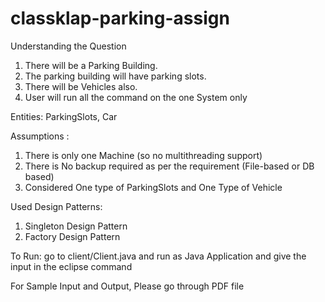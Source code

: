 # classklap-parking-assign

Understanding the Question

1. There will be a Parking Building.
2. The parking building will have parking slots.
3. There will be Vehicles also.
4. User will run all the command on the one System only

Entities: ParkingSlots, Car

Assumptions :
1. There is only one Machine (so no multithreading support)
2. There is No backup required as per the requirement (File-based or DB based)
3. Considered One type of ParkingSlots and One Type of Vehicle

Used Design Patterns:
1. Singleton Design Pattern
2. Factory Design Pattern

To Run: go to client/Client.java and run as Java Application and give the input in the eclipse command

For Sample Input and Output, Please go through PDF file